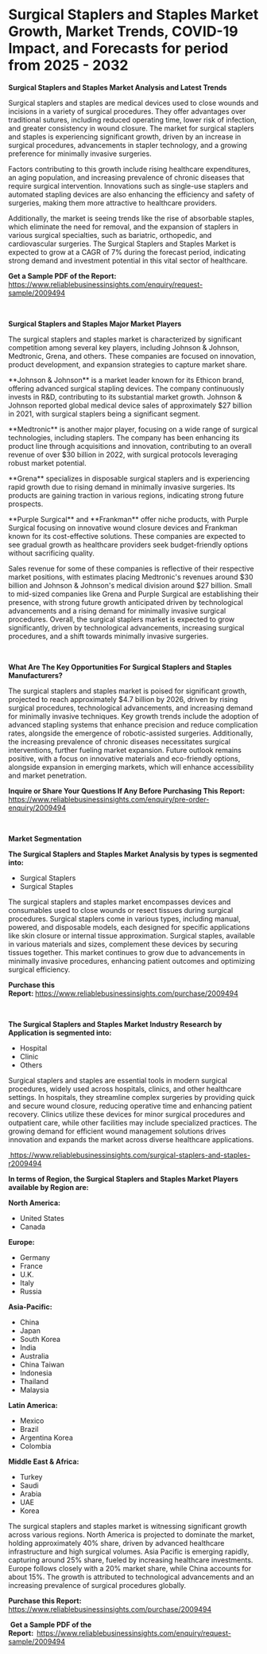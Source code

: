 <p><h1>Surgical Staplers and Staples Market Growth, Market Trends, COVID-19 Impact, and Forecasts for period from 2025 - 2032</h1></p><p><strong>Surgical Staplers and Staples Market Analysis and Latest Trends</strong></p>
<p><p>Surgical staplers and staples are medical devices used to close wounds and incisions in a variety of surgical procedures. They offer advantages over traditional sutures, including reduced operating time, lower risk of infection, and greater consistency in wound closure. The market for surgical staplers and staples is experiencing significant growth, driven by an increase in surgical procedures, advancements in stapler technology, and a growing preference for minimally invasive surgeries.</p><p>Factors contributing to this growth include rising healthcare expenditures, an aging population, and increasing prevalence of chronic diseases that require surgical intervention. Innovations such as single-use staplers and automated stapling devices are also enhancing the efficiency and safety of surgeries, making them more attractive to healthcare providers.</p><p>Additionally, the market is seeing trends like the rise of absorbable staples, which eliminate the need for removal, and the expansion of staplers in various surgical specialties, such as bariatric, orthopedic, and cardiovascular surgeries. The Surgical Staplers and Staples Market is expected to grow at a CAGR of 7% during the forecast period, indicating strong demand and investment potential in this vital sector of healthcare.</p></p>
<p><strong>Get a Sample PDF of the Report:&nbsp;</strong> <a href="https://www.reliablebusinessinsights.com/enquiry/request-sample/2009494?utm_campaign=2843&utm_medium=2&utm_source=Github&utm_content=ia&utm_term=16042025&utm_id=surgical-staplers-and-staples">https://www.reliablebusinessinsights.com/enquiry/request-sample/2009494</a></p>
<p>&nbsp;</p>
<p><strong>Surgical Staplers and Staples Major Market Players</strong></p>
<p><p>The surgical staplers and staples market is characterized by significant competition among several key players, including Johnson & Johnson, Medtronic, Grena, and others. These companies are focused on innovation, product development, and expansion strategies to capture market share.</p><p>**Johnson & Johnson** is a market leader known for its Ethicon brand, offering advanced surgical stapling devices. The company continuously invests in R&D, contributing to its substantial market growth. Johnson & Johnson reported global medical device sales of approximately $27 billion in 2021, with surgical staplers being a significant segment. </p><p>**Medtronic** is another major player, focusing on a wide range of surgical technologies, including staplers. The company has been enhancing its product line through acquisitions and innovation, contributing to an overall revenue of over $30 billion in 2022, with surgical protocols leveraging robust market potential.</p><p>**Grena** specializes in disposable surgical staplers and is experiencing rapid growth due to rising demand in minimally invasive surgeries. Its products are gaining traction in various regions, indicating strong future prospects.</p><p>**Purple Surgical** and **Frankman** offer niche products, with Purple Surgical focusing on innovative wound closure devices and Frankman known for its cost-effective solutions. These companies are expected to see gradual growth as healthcare providers seek budget-friendly options without sacrificing quality.</p><p>Sales revenue for some of these companies is reflective of their respective market positions, with estimates placing Medtronic's revenues around $30 billion and Johnson & Johnson's medical division around $27 billion. Small to mid-sized companies like Grena and Purple Surgical are establishing their presence, with strong future growth anticipated driven by technological advancements and a rising demand for minimally invasive surgical procedures. Overall, the surgical staplers market is expected to grow significantly, driven by technological advancements, increasing surgical procedures, and a shift towards minimally invasive surgeries.</p></p>
<p>&nbsp;</p>
<p><strong>What Are The Key Opportunities For Surgical Staplers and Staples Manufacturers?</strong></p>
<p><p>The surgical staplers and staples market is poised for significant growth, projected to reach approximately $4.7 billion by 2026, driven by rising surgical procedures, technological advancements, and increasing demand for minimally invasive techniques. Key growth trends include the adoption of advanced stapling systems that enhance precision and reduce complication rates, alongside the emergence of robotic-assisted surgeries. Additionally, the increasing prevalence of chronic diseases necessitates surgical interventions, further fueling market expansion. Future outlook remains positive, with a focus on innovative materials and eco-friendly options, alongside expansion in emerging markets, which will enhance accessibility and market penetration.</p></p>
<p><strong>Inquire or Share Your Questions If Any Before Purchasing This Report:</strong> <a href="https://www.reliablebusinessinsights.com/enquiry/pre-order-enquiry/2009494?utm_campaign=2843&utm_medium=2&utm_source=Github&utm_content=ia&utm_term=16042025&utm_id=surgical-staplers-and-staples">https://www.reliablebusinessinsights.com/enquiry/pre-order-enquiry/2009494</a></p>
<p>&nbsp;</p>
<p><strong>Market Segmentation</strong></p>
<p><strong>The Surgical Staplers and Staples Market Analysis by types is segmented into:</strong></p>
<p><ul><li>Surgical Staplers</li><li>Surgical Staples</li></ul></p>
<p><p>The surgical staplers and staples market encompasses devices and consumables used to close wounds or resect tissues during surgical procedures. Surgical staplers come in various types, including manual, powered, and disposable models, each designed for specific applications like skin closure or internal tissue approximation. Surgical staples, available in various materials and sizes, complement these devices by securing tissues together. This market continues to grow due to advancements in minimally invasive procedures, enhancing patient outcomes and optimizing surgical efficiency.</p></p>
<p><strong>Purchase this Report:&nbsp;</strong><a href="https://www.reliablebusinessinsights.com/purchase/2009494?utm_campaign=2843&utm_medium=2&utm_source=Github&utm_content=ia&utm_term=16042025&utm_id=surgical-staplers-and-staples">https://www.reliablebusinessinsights.com/purchase/2009494</a></p>
<p>&nbsp;</p>
<p><strong>The Surgical Staplers and Staples Market Industry Research by Application is segmented into:</strong></p>
<p><ul><li>Hospital</li><li>Clinic</li><li>Others</li></ul></p>
<p><p>Surgical staplers and staples are essential tools in modern surgical procedures, widely used across hospitals, clinics, and other healthcare settings. In hospitals, they streamline complex surgeries by providing quick and secure wound closure, reducing operative time and enhancing patient recovery. Clinics utilize these devices for minor surgical procedures and outpatient care, while other facilities may include specialized practices. The growing demand for efficient wound management solutions drives innovation and expands the market across diverse healthcare applications.</p></p>
<p><a href="https://www.reliablebusinessinsights.com/surgical-staplers-and-staples-r2009494?utm_campaign=2843&utm_medium=2&utm_source=Github&utm_content=ia&utm_term=16042025&utm_id=surgical-staplers-and-staples">&nbsp;https://www.reliablebusinessinsights.com/surgical-staplers-and-staples-r2009494</a></p>
<p><strong>In terms of Region, the Surgical Staplers and Staples Market Players available by Region are:</strong></p>
<p>
    <p> <strong> North America: </strong>
        <ul>
            <li>United States</li>
            <li>Canada</li>
        </ul>
        </p> 
    <p> <strong> Europe: </strong>
        <ul>
            <li>Germany</li>
            <li>France</li>
            <li>U.K.</li>
            <li>Italy</li>
            <li>Russia</li>
        </ul>
        </p> 
    <p> <strong> Asia-Pacific: </strong>
        <ul>
            <li>China</li>
            <li>Japan</li>
            <li>South Korea</li>
            <li>India</li>
            <li>Australia</li>
            <li>China Taiwan</li>
            <li>Indonesia</li>
            <li>Thailand</li>
            <li>Malaysia</li>
        </ul>
        </p> 
    <p> <strong> Latin America: </strong>
        <ul>
            <li>Mexico</li>
            <li>Brazil</li>
            <li>Argentina Korea</li>
            <li>Colombia</li>
        </ul>
        </p> 
    <p> <strong> Middle East & Africa: </strong>
        <ul>
            <li>Turkey</li>
            <li>Saudi</li>
            <li>Arabia</li>
            <li>UAE</li>
            <li>Korea</li>
        </ul>
    </p>
    </p>
<p><p>The surgical staplers and staples market is witnessing significant growth across various regions. North America is projected to dominate the market, holding approximately 40% share, driven by advanced healthcare infrastructure and high surgical volumes. Asia Pacific is emerging rapidly, capturing around 25% share, fueled by increasing healthcare investments. Europe follows closely with a 20% market share, while China accounts for about 15%. The growth is attributed to technological advancements and an increasing prevalence of surgical procedures globally.</p></p>
<p><strong>Purchase this Report: </strong><a href="https://www.reliablebusinessinsights.com/purchase/2009494?utm_campaign=2843&utm_medium=2&utm_source=Github&utm_content=ia&utm_term=16042025&utm_id=surgical-staplers-and-staples">https://www.reliablebusinessinsights.com/purchase/2009494</a></p>
<p>&nbsp;<strong>Get a Sample PDF of the Report:&nbsp;&nbsp;</strong><a href="https://www.reliablebusinessinsights.com/enquiry/request-sample/2009494?utm_campaign=2843&utm_medium=2&utm_source=Github&utm_content=ia&utm_term=16042025&utm_id=surgical-staplers-and-staples">https://www.reliablebusinessinsights.com/enquiry/request-sample/2009494</a></p>
<p><strong></strong></p>
<p><p></p><p></p><p></p></p>